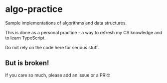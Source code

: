 # algo-practice
Sample implementations of algorithms and data structures.

This is done as a personal practice - a way to refresh my CS knowledge and to learn TypeScript.

Do not rely on the code here for serious stuff.

## But <algorithm or data structure> is broken!
If you care so much, please add an issue or a PR!🤓
